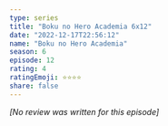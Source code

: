 ```yaml
---
type: series
title: "Boku no Hero Academia 6x12"
date: "2022-12-17T22:56:12"
name: "Boku no Hero Academia"
season: 6
episode: 12
rating: 4
ratingEmoji: ⭐️⭐️⭐️⭐️
share: false
---
```


*[No review was written for this episode]*
